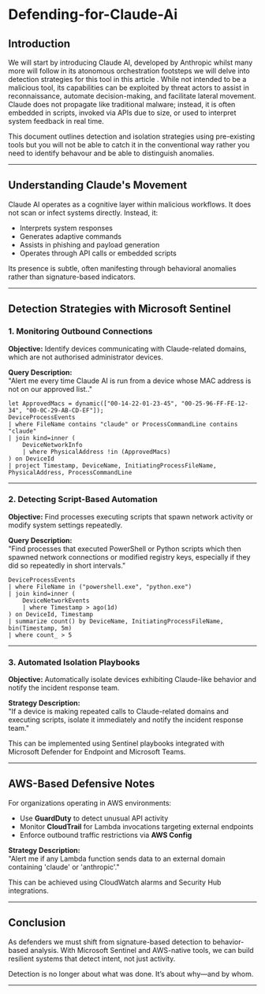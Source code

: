 # Defending-for-Claude-Ai

## Introduction

We will start by introducing Claude AI, developed by Anthropic whilst many more will follow in its atonomous orchestration footsteps we will delve into detection strategies for this tool in this article . While not intended to be a malicious tool, its capabilities can be exploited by threat actors to assist in reconnaissance, automate decision-making, and facilitate lateral movement. Claude does not propagate like traditional malware; instead, it is often embedded in scripts, invoked via APIs due to size, or used to interpret system feedback in real time.

This document outlines detection and isolation strategies using pre-existing tools but you will not be able to catch it in the conventional way rather you need to identify behavour and be able to distinguish anomalies.

---

## Understanding Claude's Movement

Claude AI operates as a cognitive layer within malicious workflows. It does not scan or infect systems directly. Instead, it:

- Interprets system responses
- Generates adaptive commands
- Assists in phishing and payload generation
- Operates through API calls or embedded scripts

Its presence is subtle, often manifesting through behavioral anomalies rather than signature-based indicators.

---

## Detection Strategies with Microsoft Sentinel

### 1. Monitoring Outbound Connections

**Objective:** Identify devices communicating with Claude-related domains, which are not authorised administrator devices.

**Query Description:**  
"Alert me every time Claude AI is run from a device whose MAC address is not on our approved list.."

```kql
let ApprovedMacs = dynamic(["00-14-22-01-23-45", "00-25-96-FF-FE-12-34", "00-0C-29-AB-CD-EF"]);
DeviceProcessEvents
| where FileName contains "claude" or ProcessCommandLine contains "claude"
| join kind=inner (
    DeviceNetworkInfo
    | where PhysicalAddress !in (ApprovedMacs)
) on DeviceId
| project Timestamp, DeviceName, InitiatingProcessFileName, PhysicalAddress, ProcessCommandLine

```

---

### 2. Detecting Script-Based Automation

**Objective:** Find processes executing scripts that spawn network activity or modify system settings repeatedly.

**Query Description:**  
"Find processes that executed PowerShell or Python scripts which then spawned network connections or modified registry keys, especially if they did so repeatedly in short intervals."

```kql
DeviceProcessEvents
| where FileName in ("powershell.exe", "python.exe")
| join kind=inner (
    DeviceNetworkEvents
    | where Timestamp > ago(1d)
) on DeviceId, Timestamp
| summarize count() by DeviceName, InitiatingProcessFileName, bin(Timestamp, 5m)
| where count_ > 5
```

---

### 3. Automated Isolation Playbooks

**Objective:** Automatically isolate devices exhibiting Claude-like behavior and notify the incident response team.

**Strategy Description:**  
"If a device is making repeated calls to Claude-related domains and executing scripts, isolate it immediately and notify the incident response team."

This can be implemented using Sentinel playbooks integrated with Microsoft Defender for Endpoint and Microsoft Teams.

---

## AWS-Based Defensive Notes

For organizations operating in AWS environments:

- Use **GuardDuty** to detect unusual API activity
- Monitor **CloudTrail** for Lambda invocations targeting external endpoints
- Enforce outbound traffic restrictions via **AWS Config**

**Strategy Description:**  
"Alert me if any Lambda function sends data to an external domain containing 'claude' or 'anthropic'."

This can be achieved using CloudWatch alarms and Security Hub integrations.

---

## Conclusion

As defenders we must shift from signature-based detection to behavior-based analysis. With Microsoft Sentinel and AWS-native tools, we can build resilient systems that detect intent, not just activity.

Detection is no longer about what was done. It’s about why—and by whom.

---


